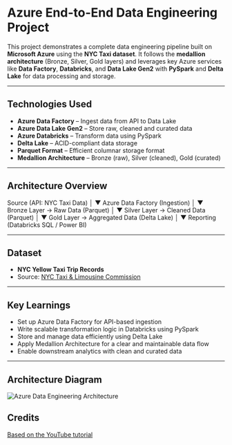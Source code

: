 # Azure End-to-End Data Engineering Project

This project demonstrates a complete data engineering pipeline built on **Microsoft Azure** using the **NYC Taxi dataset**. It follows the **medallion architecture** (Bronze, Silver, Gold layers) and leverages key Azure services like **Data Factory**, **Databricks**, and **Data Lake Gen2** with **PySpark** and **Delta Lake** for data processing and storage.

---

## Technologies Used

- **Azure Data Factory** – Ingest data from API to Data Lake
- **Azure Data Lake Gen2** – Store raw, cleaned and curated data
- **Azure Databricks** – Transform data using PySpark
- **Delta Lake** – ACID-compliant data storage
- **Parquet Format** – Efficient columnar storage format
- **Medallion Architecture** – Bronze (raw), Silver (cleaned), Gold (curated)

---

## Architecture Overview

Source (API: NYC Taxi Data)
│
▼
Azure Data Factory (Ingestion)
│
▼
Bronze Layer → Raw Data (Parquet)
│
▼
Silver Layer → Cleaned Data (Parquet)
│
▼
Gold Layer → Aggregated Data (Delta Lake)
│
▼
Reporting (Databricks SQL / Power BI)


---


## Dataset

- **NYC Yellow Taxi Trip Records**
- Source: [NYC Taxi & Limousine Commission](https://www.nyc.gov/site/tlc/about/tlc-trip-record-data.page)

---

## Key Learnings

- Set up Azure Data Factory for API-based ingestion
- Write scalable transformation logic in Databricks using PySpark
- Store and manage data efficiently using Delta Lake
- Apply Medallion Architecture for a clear and maintainable data flow
- Enable downstream analytics with clean and curated data

---

## Architecture Diagram

![Azure Data Engineering Architecture]()

## Credits 
[Based on the YouTube tutorial](https://www.youtube.com/watch?v=LQY2fvEv4cM)
